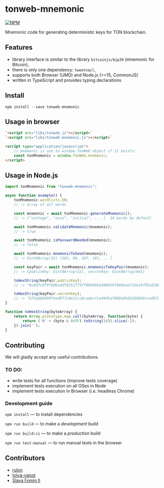 
# tonweb-mnemonic

[![NPM](https://img.shields.io/npm/v/tonweb-mnemonic.svg)](https://www.npmjs.org/package/tonweb-mnemonic)

Mnemonic code for generating deterministic keys for TON blockchain.


## Features

- library interface is similar to the library `bitcoinjs/bip39`
  (mnemonic for Bitcoin),
- there is only one dependency: `tweetnacl`,
- supports both Browser (UMD) and Node.js (>=15, CommonJS)
- written in TypeScript and provides typing declarations


## Install

`npm install --save tonweb-mnemonic`


## Usage in browser

```html
`<script src="libs/tonweb.js"></script>`
`<script src="libs/tonweb-mnemonic.js"></script>`

<script type="application/javascript">
    // mnemonic is set to window.TonWeb object if it exists:
    const tonMnemonic = window.TonWeb.mnemonic;    
</script>
```


## Usage in Node.js

```js
import tonMnemonic from "tonweb-mnemonic";

async function example() {
    tonMnemonic.wordlists.EN;
    // -> array of all words

    const mnemonic = await tonMnemonic.generateMnemonic();
    // -> ["vintage", "nice", "initial", ... ]  24 words by default

    await tonMnemonic.validateMnemonic(mnemonic);
    // -> true

    await tonMnemonic.isPasswordNeeded(mnemonic);
    // -> false

    await tonMnemonic.mnemonicToSeed(mnemonic);
    // -> Uint8Array(32) [183, 90, 187, 181, .. ]

    const keyPair = await tonMnemonic.mnemonicToKeyPair(mnemonic);
    // -> {publicKey: Uint8Array(32), secretKey: Uint8Array(64)}

    toHexString(keyPair.publicKey);
    // -> "8c8dfc9f9f58badd76151775ff0699bb2498939f669eaef2de16f95a52888c65"

    toHexString(keyPair.secretKey);
    // -> "b75abbb599feed077c8e11cc8cadecfce4945a7869a56d3d38b59cce057a3e0f8c8dfc9f9f58badd76151775ff0699bb2498939f669eaef2de16f95a52888c65"
}

function toHexString(byteArray) {
    return Array.prototype.map.call(byteArray, function(byte) {
        return ('0' + (byte & 0xFF).toString(16)).slice(-2);
    }).join('');
}
```


## Contributing

We will gladly accept any useful contributions.


### TO DO:

- write tests for all functions (improve tests coverage)
- implement tests execution on all OSes in Node
- implement tests execution in Browser (i.e. headless Chrome)


### Development guide

`npm install` — to install dependencies

`npm run build` — to make a *development* build

`npm run build:ci` — to make a *production* build

`npm run test:manual` — to run manual tests in the browser


## Contributors

- [rulon](https://github.com/rulon)
- [tolya-yanot](https://github.com/tolya-yanot)
- [Slava Fomin II](https://github.com/slavafomin)
